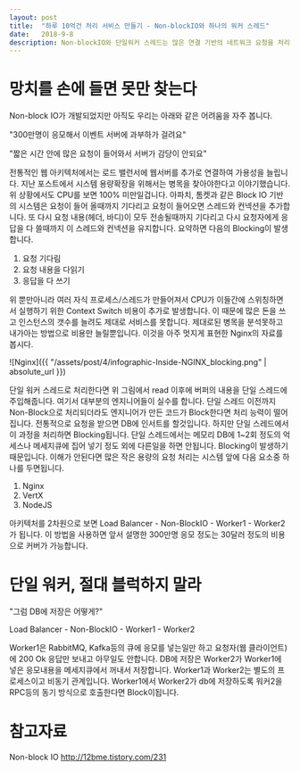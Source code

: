 ```yaml
---
layout: post
title:  "하루 10억건 처리 서비스 만들기 - Non-blockIO와 하나의 워커 스레드"
date:   2018-9-8
description: Non-blockIO와 단일워커 스레드는 많은 연결 기반의 네트워크 요청을 처리하기 위해 만들어전 개념입니다.
---
```

# 망치를 손에 들면 못만 찾는다
Non-block IO가 개발되었지만 아직도 우리는 아래와 같은 어려움을 자주 봅니다.

"300만명이 응모해서 이벤트 서버에 과부하가 걸려요"

"짧은 시간 안에 많은 요청이 들어와서 서버가 감당이 안되요"

전통적인 웹 아키텍처에서는 로드 밸런서에 웹서버를 추가로 연결하여 가용성을 늘립니다. 지난 포스트에서 시스템 용량확장을 위해서는 병목을 찾아야한다고 이야기했습니다. 위 상황에서도 CPU를 보면 100% 미만일겁니다. 아파치, 톰켓과 같은 Block IO 기반의 시스템은 요청이 들어 올때까지 기다리고 요청이 들어오면 스레드와 컨넥션을 추가합니다. 또 다시 요청 내용(헤더, 바디)이 모두 전송될때까지 기다리고 다시 요청자에게 응답을 다 쓸때까지 이 스레드와 컨넥션을 유지합니다. 요약하면 다음의 Blocking이 발생합니다.
1. 요청 기다림
2. 요청 내용을 다읽기
3. 응답을 다 쓰기

위 뿐만아니라 여러 자식 프로세스/스레드가 만들어져서 CPU가 이들간에 스위칭하면서 실행하기 위한 Context Switch 비용이 추가로 발생합니다. 이 때문에 많은 돈을 쓰고 인스턴스의 갯수를 늘려도 제대로 서비스를 못합니다. 제대로된 병목을 분석못하고 내가아는 방법으로 비용만 늘릴뿐입니다. 이것을 아주 멋지게 표현한 Nginx의 자료를 봅시다.

![Nginx]({{ "/assets/post/4/infographic-Inside-NGINX_blocking.png" | absolute_url }})

단일 워커 스레드로 처리한다면 위 그림에서 read 이후에 버퍼의 내용을 단일 스레드에 주입해줍니다. 여기서 대부분의 엔지니어들이 실수를 합니다. 단일 스레드 이전까지 Non-Block으로 처리되더라도 엔지니어가 만든 코드가 Block한다면 처리 능력이 떨어집니다. 전통적으로 요청을 받으면 DB에 인서트를 할것입니다. 하지만 단일 스레드에서 이 과정을 처리하면 Blocking됩니다. 단일 스레드에서는 메모리 DB에 1~2회 정도의 억세스나 메세지큐에 집어 넣기 정도 외에 다른일을 하면 안됩니다. Blocking이 발생하기 때문입니다. 이해가 안된다면 많은 작은 용량의 요청 처리는 시스템 앞에 다음 요소중 하나를 두면됩니다.

1. Nginx
2. VertX
3. NodeJS

아키텍처를 2차원으로 보면 Load Balancer - Non-BlockIO - Worker1 - Worker2 가 됩니다. 이 방법을 사용하면 앞서 설명한 300만명 응모 정도는 30달러 정도의 비용으로 커버가 가능합니다.

# 단일 워커, 절대 블럭하지 말라
"그럼 DB에 저장은 어떻게?"

Load Balancer - Non-BlockIO - Worker1 - Worker2

Worker1은 RabbitMQ, Kafka등의 큐에 응모를 넣는일만 하고 요청자(웹 클라이언트)에 200 Ok 응답만 보내고 아무일도 안합니다. DB에 저장은 Worker2가 Worker1에 넣은 응모내용을 메세지큐에서 꺼내서 저장합니다. Worker1과 Worker2는 별도의 프로세스이고 비동기 관계입니다. Worker1에서 Worker2가 db에 저장하도록 워커2을 RPC등의 동기 방식으로 호출한다면 Block이됩니다.

# 참고자료
Non-block IO <http://12bme.tistory.com/231>
